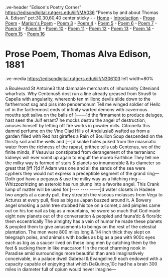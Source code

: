 .ve-header "Edison's Poetry Corner" https://edisondigital.rutgers.edu/iiif/MA036 "Poems by and about Thomas A. Edison" pct:30,30,60,40 center sticky - 
    - [Home](/)
    - [Introduction](/introduction)
    - [Prose Poem](/1)
    - [Marion's Poem](/2)
    - [Poem 3](/3)
    - [Poem 4](/4)
    - [Poem 5](/5)
    - [Poem 6](/6)
    - [Poem 7](/7)
    - [Poem 8](/8)
    - [Poem 9](/9)
    - [Poem 10](/10)
    - [Poem 11](/11)
    - [Poem 12](/12)
    - [Poem 13](/13)
    - [Poem 14](/14)
    - [Poem 15](/15)
    - [Poem 16](/16)
    
#  Prose Poem, Thomas Alva Edison, 1881

.ve-media https://edisondigital.rutgers.edu/iiif/N306103 left width=80% 

a Boulevard St Antoine3 that damnable merchants of inhumanity
Citenian4 wharfrats. Why Centenus5 dost run a line already
greased from Sirus6 to Capella with angularity, whereonb
ten millionc devils slide down to the farthermost sag and
piss into pendemonum Tell me winged soldier of Hellc oif in
the farthermost ends of infinity warted demons with cavernous
mouths spit saliva on the balls of [-----]d the firmament to
produce deluges, hast seen the Juif errant7 he mocks destru
the angel of destruction, amuses himself by letting off fire
works in powder mills. Citronella this damnd perfume on the
Vine Clad Hills of Andulusia8 wafted as from a garden filled
with Red hat giraffes a Rain of Boullion Soup descended on
the thirsty soil and the wells and [--]d snake holes puked from
the miasmatic water from the richness of the rapast, prithee
tells usb Centenus, we of the finite minds, if Vesuvius constipated
from derangement of the terranianc kidneys will ever
vomit up again to engulf the moreb Earthlice They tell me
the milky way is formed of stars & planets so innumerable & its
diameter so great that [iff ?]d if Adam was one and all the sands
of the sea were cyphers they would not express a preceptible
segment of the grand ring—
Doth god have a pegasus & use the milky way as a hitching
ring—
Whizzozririzing an asteroid has run plump into a favorite
angel. This Crank lump of matter will be used for [---- ----
-----]d water closets in Hadese two angels at a candy pull,
they streatch the viscous molasses from Vega to Acturus at
every pull, flies as big as Japan buzzed around it.
A Bowery angel smoking a palm tree stubbed his toe on a
comet,c and pimples came out on his toe nail as big as a mountains,
he swore so much that God made eight new planets out
of the conversation & peopled and fauna’dc & flora’dc them
eccentrically The almighty has a vein of humor he made
these planets & peopled them to give amusements to beings on
the rest of the celestial plantation. The men were 800 miles
long & 1/4 inch thick they slept on telegraph poles, and animals
with bodies as big as a pea with 900c eyes each as big as
a saucer lived on these long men by catching them by the feet
& sucking them in like maccaronif
In the most charming nook in Paradise amid surroundings
more beautiful than areb imaginatively conceivable, in a palace
dwell Gabreal & Evangeline,9 each endowed with a capacity
capable of enjoying that which DeQuincy,10c had he a brain 300
miles in diameter full of opium would never imagine—
